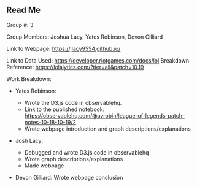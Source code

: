 ## Read Me

Group #: 3

Group Members: Joshua Lacy, Yates Robinson, Devon Gilliard

Link to Webpage: https://jlacy9554.github.io/

Link to Data Used: https://developer.riotgames.com/docs/lol
Breakdown Reference: https://lolalytics.com/?tier=all&patch=10.19

Work Breakdown:

- Yates Robinson: 
  - Wrote the D3.js code in observablehq. 
  - Link to the published notebook: https://observablehq.com/@ayrobin/league-of-legends-patch-notes-10-18-10-19/2
  - Wrote webpage introduction and graph descriptions/explanations
  
- Josh Lacy:
  - Debugged and wrote D3.js code in observablehq
  - Wrote graph descriptions/explanations
  - Made webpage
  
- Devon Gilliard: Wrote webpage conclusion

